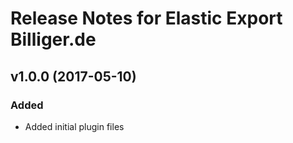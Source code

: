 # Release Notes for Elastic Export Billiger.de

## v1.0.0 (2017-05-10)
 
### Added
- Added initial plugin files